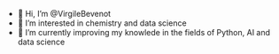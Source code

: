 - 👋 Hi, I’m @VirgileBevenot
- 👀 I’m interested in chemistry and data science
- 🌱 I’m currently improving my knowlede in the fields of Python, AI and data science

<!---
VirgileBevenot/VirgileBevenot is a ✨ special ✨ repository because its `README.md` (this file) appears on your GitHub profile.
You can click the Preview link to take a look at your changes.
--->
